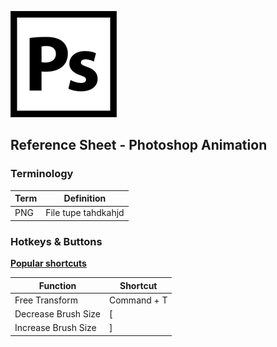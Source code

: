 

![photoshop logo](../assets/img/logos/photoshop-logo.png)

## Reference Sheet - Photoshop Animation





### Terminology

Term | Definition
--- | ---
PNG | File tupe tahdkahjd




### Hotkeys & Buttons



**[Popular shortcuts](https://helpx.adobe.com/photoshop/using/default-keyboard-shortcuts.html)**

Function | Shortcut
--- | ---
Free Transform | Command + T
Decrease Brush Size	| [
Increase Brush Size | ]
